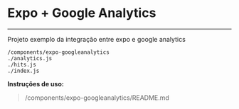 # Expo + Google Analytics
------
Projeto exemplo da integração entre expo e google analytics
```
/components/expo-googleanalytics
./analytics.js
./hits.js
./index.js
```

**Instruções de uso:**
 
 > /components/expo-googleanalytics/README.md